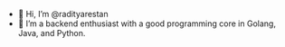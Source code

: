 - 👋 Hi, I’m @radityarestan
- 👀 I’m a backend enthusiast with a good programming core in Golang, Java, and Python.

<!---
radityarestan/radityarestan is a ✨ special ✨ repository because its `README.md` (this file) appears on your GitHub profile.
You can click the Preview link to take a look at your changes.
--->
